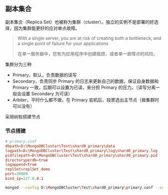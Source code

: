 ## 副本集合

副本集合（Replica Set）也被称为集群（cluster）。独立的实例不是部署的好选择，因为集群能更好的应对单点故障。

> With a single server, you are at risk of creating both a bottleneck, and a single point of failure for your applications
>
> 在单一服务器中，您有为应用程序中创建瓶颈，或者单一故障点的风险。

集群分为三种

- Primary，默认，负责数据的读写
- Secondary，负责同步 Primary 的日志来更新自己的数据，保证自身数据和 Primary 一致，后期可以设置为已读，来分担 Primary 的压力。（读写分离一般会设置 Secondary 为可读）
- Arbiter，平时什么都不做，在 Primary 宕机后，投票选出主节点（做集群时可以没有）

采用树桩搭建节点

### 节点搭建

```conf
# primary.conf    
dbpath=D:\MongoDBCluster\Test\shard0_primary\data
logpath=D:\MongoDBCluster\Test\shard0_primary\log\shard0_primary.log    
pidfilepath=D:\MongoDBCluster\Test\shard0_primary\shard0_primary.pid    
directoryperdb=true    
logappend=true   
replSet=replSet_demo
port=30000
bind_ip=127.0.0.1
```

```bash
mongod --config D:\MongoDBCluster\Test\shard0_primary\primary.conf --serviceName "mongodb_primary" --serviceDisplayName "mongodb priamry" --install
```





